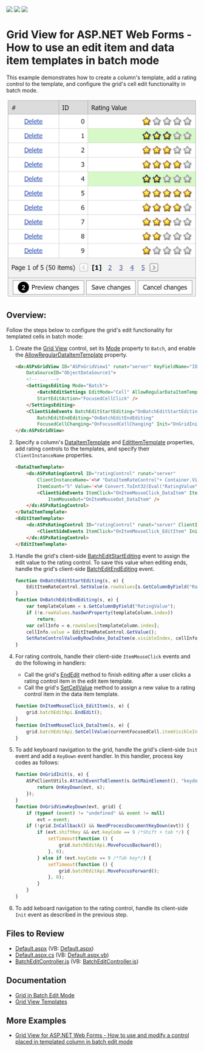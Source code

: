 <!-- default badges list -->
![](https://img.shields.io/endpoint?url=https://codecentral.devexpress.com/api/v1/VersionRange/195209760/19.1.3%2B)
[![](https://img.shields.io/badge/Open_in_DevExpress_Support_Center-FF7200?style=flat-square&logo=DevExpress&logoColor=white)](https://supportcenter.devexpress.com/ticket/details/T828659)
[![](https://img.shields.io/badge/📖_How_to_use_DevExpress_Examples-e9f6fc?style=flat-square)](https://docs.devexpress.com/GeneralInformation/403183)
<!-- default badges end -->
# Grid View for ASP.NET Web Forms - How to use an edit item and data item templates in batch mode

This example demonstrates how to create a column's template, add a rating control to the template, and configure the grid's cell edit functionality in batch mode. 

![Templates in Batch Edit Mode](templatesInBatchMode.png)

## Overview:

Follow the steps below to configure the grid's edit functionality for templated cells in batch mode:

1. Create the [Grid View](https://docs.devexpress.com/AspNet/DevExpress.Web.ASPxGridView) control, set its [Mode](https://docs.devexpress.com/AspNet/DevExpress.Web.ASPxGridViewEditingSettings.Mode) property to `Batch`, and enable the [AllowRegularDataItemTemplate](https://docs.devexpress.com/AspNet/DevExpress.Web.GridBatchEditSettings.AllowRegularDataItemTemplate) property.

    ```aspx
    <dx:ASPxGridView ID="ASPxGridView1" runat="server" KeyFieldName="ID" ClientInstanceName="grid"
        DataSourceID="ObjectDataSource1">	
        <!-- ... -->
        <SettingsEditing Mode="Batch">
            <BatchEditSettings EditMode="Cell" AllowRegularDataItemTemplate="true"
            StartEditAction="FocusedCellClick" />
        </SettingsEditing>
        <ClientSideEvents BatchEditStartEditing="OnBatchEditStartEditing"
            BatchEditEndEditing="OnBatchEditEndEditing"
            FocusedCellChanging="OnFocusedCellChanging" Init="OnGridInit" />
    </dx:ASPxGridView>
    ```

2. Specify a column's [DataItemTemplate](https://docs.devexpress.com/AspNet/DevExpress.Web.GridViewDataColumn.DataItemTemplate) and [EditItemTemplate](https://docs.devexpress.com/AspNet/DevExpress.Web.GridViewDataColumn.EditItemTemplate) properties, add rating controls to the templates, and specify their `ClientInstanceName` properties.

    ```aspx
    <DataItemTemplate>
        <dx:ASPxRatingControl ID="ratingControl" runat="server"
            ClientInstanceName='<%# "DataItemRateControl"+ Container.VisibleIndex %>' 
            ItemCount="5" Value='<%# Convert.ToInt32(Eval("RatingValue")) %>'>
            <ClientSideEvents ItemClick="OnItemMouseClick_DataItem" ItemMouseOver="OnItemMouseOver_DataItem"
                ItemMouseOut="OnItemMouseOut_DataItem" />
        </dx:ASPxRatingControl>
    </DataItemTemplate>
    <EditItemTemplate>
        <dx:ASPxRatingControl ID="ratingControl" runat="server" ClientInstanceName="EditItemRateControl" ItemCount="5">
            <ClientSideEvents ItemClick="OnItemMouseClick_EditItem" Init="OnRateControlInit_EditItem" />
        </dx:ASPxRatingControl>
    </EditItemTemplate>
    ```

3. Handle the grid's client-side [BatchEditStartEditing](https://docs.devexpress.com/AspNet/js-ASPxClientGridView.BatchEditStartEditing) event to assign the edit value to the rating control. To save this value when editing ends, handle the grid's client-side [BatchEditEndEditing](https://docs.devexpress.com/AspNet/js-ASPxClientGridView.BatchEditEndEditing) event.

    ```js
    function OnBatchEditStartEditing(s, e) {
        EditItemRateControl.SetValue(e.rowValues[s.GetColumnByField("RatingValue").index].value);
    }
    function OnBatchEditEndEditing(s, e) {
        var templateColumn = s.GetColumnByField("RatingValue");
        if (!e.rowValues.hasOwnProperty(templateColumn.index))
            return;
        var cellInfo = e.rowValues[templateColumn.index];
        cellInfo.value = EditItemRateControl.GetValue();
        SetRateControlValueByRowIndex_DataItem(e.visibleIndex, cellInfo.value);
    }
    ```

4. For rating controls, handle their client-side `ItemMouseClick` events and do the following in handlers:

   * Call the grid's [EndEdit](https://docs.devexpress.com/AspNet/js-ASPxClientGridViewBatchEditApi.EndEdit) method to finish editing after a user clicks a rating control item in the edit item template.
   * Call the grid's [SetCellValue](https://docs.devexpress.com/AspNet/js-ASPxClientGridViewBatchEditApi.SetCellValue(visibleIndex-columnFieldNameOrId-value)) method to assign a new value to a rating control item in the data item template.

    ```javascript
    function OnItemMouseClick_EditItem(s, e) {
        grid.batchEditApi.EndEdit();
    }
    function OnItemMouseClick_DataItem(s, e) {
        grid.batchEditApi.SetCellValue(currentFocusedCell.itemVisibleIndex, currentFocusedCell.column.index, s.GetValue());
    }
    ```

5. To add keyboard navigation to the grid, handle the grid's client-side `Init` event and add a `KeyDown` event handler. In this handler, process key codes as follows:

    ```javascript
    function OnGridInit(s, e) {
        ASPxClientUtils.AttachEventToElement(s.GetMainElement(), "keydown", function (evt) {
            return OnKeyDown(evt, s);
        });
    }
    function OnGridViewKeyDown(evt, grid) {
        if (typeof (event) != "undefined" && event != null)
            evt = event;
        if (!grid.InCallback() && NeedProcessDocumentKeyDown(evt)) {
            if (evt.shiftKey && evt.keyCode == 9 /*Shift + tab */) {
                setTimeout(function () {
                    grid.batchEditApi.MoveFocusBackward();
                }, 0);
            } else if (evt.keyCode == 9 /*Tab key*/) {
                setTimeout(function () {
                    grid.batchEditApi.MoveFocusForward();
                }, 0);
            }
        }
    }
    ```

6. To add keboard navigation to the rating control, handle its client-side `Init` event as described in the previous step.

## Files to Review

* [Default.aspx](./CS/BatchEditEditItemAndDataItemTemplates/Default.aspx) (VB: [Default.aspx](./VB/BatchEditEditItemAndDataItemTemplates/Default.aspx))
* [Default.aspx.cs](./CS/BatchEditEditItemAndDataItemTemplates/Default.aspx.cs) (VB: [Default.aspx.vb](./VB/BatchEditEditItemAndDataItemTemplates/Default.aspx.vb))
* [BatchEditController.js](./CS/BatchEditEditItemAndDataItemTemplates/BatchEditController.js) (VB: [BatchEditController.js](./VB/BatchEditEditItemAndDataItemTemplates/BatchEditController.js))

## Documentation

* [Grid in Batch Edit Mode](https://docs.devexpress.com/AspNet/16443/components/grid-view/concepts/edit-data/batch-edit-mode)
* [Grid View Templates](https://docs.devexpress.com/AspNet/3718/components/grid-view/concepts/templates)

## More Examples

* [Grid View for ASP.NET Web Forms - How to use and modify a control placed in templated column in batch edit mode](https://github.com/DevExpress-Examples/aspxgridview-batchedit-how-to-use-and-modify-a-control-placed-in-dataitemtemplate-t506160)
